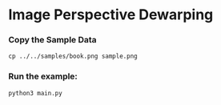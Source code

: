 # Image Perspective Dewarping 

### Copy the Sample Data
```
cp ../../samples/book.png sample.png
```

### Run the example:
```bash
python3 main.py
```
